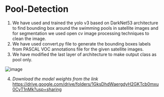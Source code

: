 # Pool-Detection
1. We have used and trained the yolo v3 based on DarkNet53 architecture to find bounding box around the swimming pools in satellite images and for segmentation we used open cv image processing techniques to clean the image.
2. We have used convert.py file to generate the bounding boxes labels from PASCAL VOC annotations file for the given satellite images.
3. We have modified the last layer of architecture to make output class as pool only.

![image](https://user-images.githubusercontent.com/78314796/173182055-b8f7e2b1-73dd-4ad3-877d-c318ece2701a.png)
                         
4. *Download the model weights from the link* https://drive.google.com/drive/folders/1GksDhdWaergdyH2GKTcb0mxu0CyT1nMk?usp=sharing 
